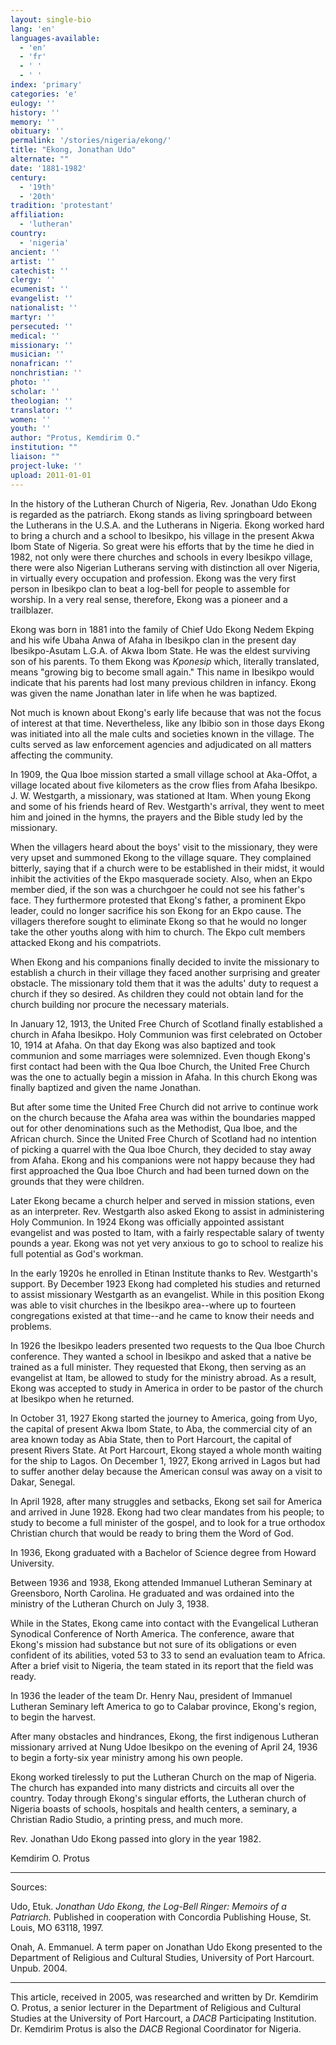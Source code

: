 ```yaml
---
layout: single-bio
lang: 'en'
languages-available:
  - 'en'
  - 'fr'
  - ' '
  - ' '
index: 'primary'
categories: 'e'
eulogy: ''
history: ''
memory: ''
obituary: ''
permalink: '/stories/nigeria/ekong/'
title: "Ekong, Jonathan Udo"
alternate: ""
date: '1881-1982'
century:
  - '19th'
  - '20th'
tradition: 'protestant'
affiliation:
  - 'lutheran'
country:
  - 'nigeria'
ancient: ''
artist: ''
catechist: ''
clergy: ''
ecumenist: ''
evangelist: ''
nationalist: ''
martyr: ''
persecuted: ''
medical: ''
missionary: ''
musician: ''
nonafrican: ''
nonchristian: ''
photo: ''
scholar: ''
theologian: ''
translator: ''
women: ''
youth: ''
author: "Protus, Kemdirim O."
institution: ""
liaison: ""
project-luke: ''
upload: 2011-01-01
---
```




In the history of the Lutheran Church of Nigeria, Rev. Jonathan Udo Ekong is regarded as the patriarch. Ekong stands as living springboard between the Lutherans in the U.S.A. and the Lutherans in Nigeria. Ekong worked hard to bring a church and a school to Ibesikpo, his village in the present Akwa Ibom State of Nigeria. So great were his efforts that by the time he died in 1982, not only were there churches and schools in every Ibesikpo village, there were also Nigerian Lutherans serving with distinction all over Nigeria, in virtually every occupation and profession. Ekong was the very first person in Ibesikpo clan to beat a log-bell for people to assemble for worship. In a very real sense, therefore, Ekong was a pioneer and a trailblazer.

Ekong was born in 1881 into the family of Chief Udo Ekong Nedem Ekping and his wife Ubaha Anwa of Afaha in Ibesikpo clan in the present day Ibesikpo-Asutam L.G.A. of Akwa Ibom State. He was the eldest surviving son of his parents. To them Ekong was *Kponesip* which, literally translated, means  "growing big to become small again." This name in Ibesikpo would indicate that his parents had lost many previous children in infancy. Ekong was given the name Jonathan later in life when he was baptized.

Not much is known about Ekong's early life because that was not the focus of interest at that time. Nevertheless, like any Ibibio son in those days Ekong was initiated into all the male cults and societies known in the village. The cults served as law enforcement agencies and adjudicated on all matters affecting the community.

In 1909, the Qua Iboe mission started a small village school at Aka-Offot, a village located about five kilometers as the crow flies from Afaha Ibesikpo. J. W. Westgarth, a missionary, was stationed at Itam. When young Ekong and some of his friends heard of Rev. Westgarth's arrival, they went to meet him and joined in the hymns, the prayers and the Bible study led by the missionary.

When the villagers heard about the boys' visit to the missionary, they were very upset and summoned Ekong to the village square. They complained bitterly, saying that if a church were to be established in their midst, it would inhibit the activities of the Ekpo masquerade society. Also, when an Ekpo member died, if the son was a churchgoer he could not see his father's face. They furthermore protested that Ekong's father, a prominent Ekpo leader, could no longer sacrifice his son Ekong for an Ekpo cause. The villagers therefore sought to eliminate Ekong so that he would no longer take the other youths along with him to church. The Ekpo cult members attacked Ekong and his compatriots.

When Ekong and his companions finally decided to invite the missionary to establish a church in their village they faced another surprising and greater obstacle. The missionary told them that it was the adults' duty to request a church if they so desired.  As children they could not obtain land for the church building nor procure the necessary materials.

In January 12, 1913, the United Free Church of Scotland finally established a church in Afaha Ibesikpo. Holy Communion was first celebrated on October 10, 1914 at Afaha. On that day Ekong was also baptized and took communion and some marriages were solemnized. Even though Ekong's first contact had been with the Qua Iboe Church, the United Free Church was the one to actually begin a mission in Afaha. In this church Ekong was finally baptized and given the name Jonathan.

But after some time the United Free Church did not arrive to continue work on the church because the Afaha area was within the boundaries mapped out for other denominations such as the Methodist, Qua Iboe, and the African church. Since the United Free Church of Scotland had no intention of picking a quarrel with the Qua Iboe Church, they decided to stay away from Afaha. Ekong and his companions were not happy because they had first approached the Qua Iboe Church and had been turned down on the grounds that they were children.

Later Ekong became a church helper and served in mission stations, even as an interpreter. Rev. Westgarth also asked Ekong to assist in administering Holy Communion. In 1924 Ekong was officially appointed assistant evangelist and was posted to Itam, with a fairly respectable salary of twenty pounds a year.  Ekong was not yet very anxious to go to school to realize his full potential as God's workman.

In the early 1920s he enrolled in Etinan Institute thanks to Rev. Westgarth's support. By December 1923 Ekong had completed his studies and returned to assist missionary Westgarth as an evangelist. While in this position Ekong was able to visit churches in the Ibesikpo area--where up to fourteen congregations existed at that time--and he came to know their needs and problems.

In 1926 the Ibesikpo leaders presented two requests to the Qua Iboe Church conference. They wanted a school in Ibesikpo and asked that a native be trained as a full minister. They requested that Ekong, then serving as an evangelist at Itam, be allowed to study for the ministry abroad. As a result, Ekong was accepted to study in America in order to be pastor of the church at Ibesikpo when he returned.

In October 31, 1927 Ekong started the journey to America, going from Uyo, the capital of present Akwa Ibom State, to Aba, the commercial city of an area known today as Abia State, then to Port Harcourt, the capital of present Rivers State. At Port Harcourt, Ekong stayed a whole month waiting for the ship to Lagos. On December 1, 1927, Ekong arrived in Lagos but had to suffer another delay because the American consul was away on a visit to Dakar, Senegal.

In April 1928, after many struggles and setbacks, Ekong set sail for America and arrived in June 1928. Ekong had two clear mandates from his people; to study to become a full minister of the gospel, and to look for a true orthodox Christian church that would be ready to bring them the Word of God.

In 1936, Ekong graduated with a Bachelor of Science degree from Howard University.

Between 1936 and 1938, Ekong attended Immanuel Lutheran Seminary at Greensboro, North Carolina. He graduated and was ordained into the ministry of the Lutheran Church on July 3, 1938.

While in the States, Ekong came into contact with the Evangelical Lutheran Synodical Conference of North America. The conference, aware that Ekong's mission had substance but not sure of its obligations or even confident of its abilities, voted 53 to 33 to send an evaluation team to Africa. After a brief visit to Nigeria, the team stated in its report that the field was ready.

In 1936 the leader of the team Dr. Henry Nau, president of Immanuel Lutheran Seminary left America to go to Calabar province, Ekong's region, to begin the harvest.

After many obstacles and hindrances, Ekong, the first indigenous Lutheran missionary arrived at Nung Udoe Ibesikpo on the evening of April 24, 1936 to begin a forty-six year ministry among his own people.

Ekong worked tirelessly to put the Lutheran Church on the map of Nigeria. The church has expanded  into many districts and circuits all over the country. Today through Ekong's singular efforts, the Lutheran church of Nigeria boasts of schools, hospitals and health centers, a seminary, a Christian Radio Studio, a printing press, and much more.

Rev. Jonathan Udo Ekong passed into glory in the year 1982.

Kemdirim O. Protus

---

Sources:

Udo, Etuk. *Jonathan Udo Ekong, the Log-Bell Ringer: Memoirs of a Patriarch.* Published in cooperation with Concordia Publishing House, St. Louis, MO 63118, 1997.

Onah, A. Emmanuel. A term paper on Jonathan Udo Ekong presented to the Department of Religious and Cultural Studies, University of Port Harcourt. Unpub. 2004.

---

This article, received in 2005, was researched and written by Dr. Kemdirim O. Protus,
a senior lecturer in the Department of Religious and Cultural Studies at the University of Port Harcourt, a *DACB* Participating Institution. Dr. Kemdirim Protus is also the *DACB* Regional Coordinator for Nigeria.